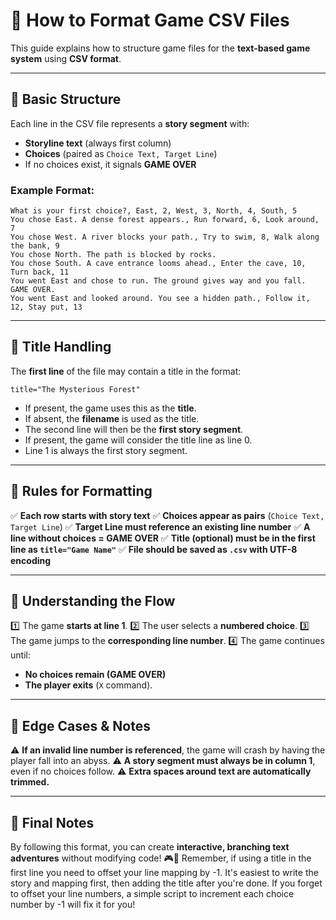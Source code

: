 # 📜 How to Format Game CSV Files

This guide explains how to structure game files for the **text-based game system** using **CSV format**.

---

## 📌 **Basic Structure**
Each line in the CSV file represents a **story segment** with:
- **Storyline text** (always first column)
- **Choices** (paired as `Choice Text, Target Line`)
- If no choices exist, it signals **GAME OVER**

### **Example Format:**
```csv
What is your first choice?, East, 2, West, 3, North, 4, South, 5
You chose East. A dense forest appears., Run forward, 6, Look around, 7
You chose West. A river blocks your path., Try to swim, 8, Walk along the bank, 9
You chose North. The path is blocked by rocks.
You chose South. A cave entrance looms ahead., Enter the cave, 10, Turn back, 11
You went East and chose to run. The ground gives way and you fall. GAME OVER.
You went East and looked around. You see a hidden path., Follow it, 12, Stay put, 13
```

---

## 📌 **Title Handling**
The **first line** of the file may contain a title in the format:
```csv
title="The Mysterious Forest"
```
- If present, the game uses this as the **title**.
- If absent, the **filename** is used as the title.
- The second line will then be the **first story segment**.
- If present, the game will consider the title line as line 0. 
- Line 1 is always the first story segment.

---

## 📌 **Rules for Formatting**
✅ **Each row starts with story text**
✅ **Choices appear as pairs** (`Choice Text, Target Line`)
✅ **Target Line must reference an existing line number**
✅ **A line without choices = GAME OVER**
✅ **Title (optional) must be in the first line as `title="Game Name"`**
✅ **File should be saved as `.csv` with UTF-8 encoding**

---

## 📌 **Understanding the Flow**
1️⃣ The game **starts at line 1**.
2️⃣ The user selects a **numbered choice**.
3️⃣ The game jumps to the **corresponding line number**.
4️⃣ The game continues until:
   - **No choices remain (GAME OVER)**
   - **The player exits** (`X` command).

---

## 📌 **Edge Cases & Notes**
⚠ **If an invalid line number is referenced**, the game will crash by having the player fall into an abyss.
⚠ **A story segment must always be in column 1**, even if no choices follow.
⚠ **Extra spaces around text are automatically trimmed.**

---

## 📌 **Final Notes**
By following this format, you can create **interactive, branching text adventures** without modifying code! 🎮🚀
Remember, if using a title in the first line you need to offset your line mapping by -1. It's easiest to write 
the story and mapping first, then adding the title after you're done. If you forget to offset your line numbers, 
a simple script to increment each choice number by -1 will fix it for you!

